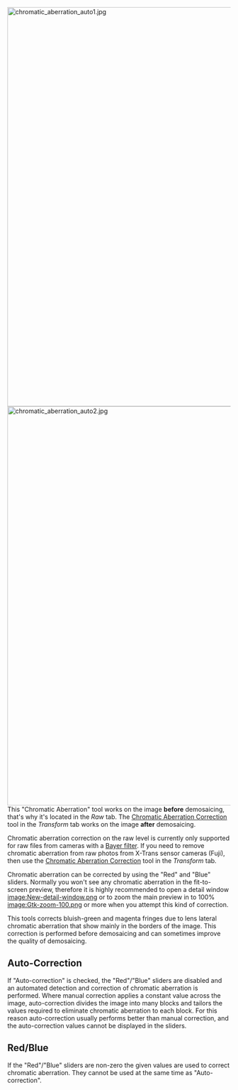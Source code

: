 <img src="chromatic_aberration_auto1.jpg"
title="chromatic_aberration_auto1.jpg" width="900"
alt="chromatic_aberration_auto1.jpg" />
<img src="chromatic_aberration_auto2.jpg"
title="chromatic_aberration_auto2.jpg" width="900"
alt="chromatic_aberration_auto2.jpg" /> This "Chromatic Aberration" tool
works on the image **before** demosaicing, that's why it's located in
the *Raw* tab. The [Chromatic Aberration
Correction](Lens/Geometry#Chromatic_Aberration_Correction "wikilink")
tool in the *Transform* tab works on the image **after** demosaicing.

Chromatic aberration correction on the raw level is currently only
supported for raw files from cameras with a [Bayer
filter](https://en.wikipedia.org/wiki/Bayer_filter). If you need to
remove chromatic aberration from raw photos from X-Trans sensor cameras
(Fuji), then use the [Chromatic Aberration
Correction](Lens/Geometry#Chromatic_Aberration_Correction "wikilink")
tool in the *Transform* tab.

Chromatic aberration can be corrected by using the "Red" and "Blue"
sliders. Normally you won't see any chromatic aberration in the
fit-to-screen preview, therefore it is highly recommended to open a
detail window
[image:New-detail-window.png](image:New-detail-window.png "wikilink") or
to zoom the main preview in to 100%
[image:Gtk-zoom-100.png](image:Gtk-zoom-100.png "wikilink") or more when
you attempt this kind of correction.

This tools corrects bluish-green and magenta fringes due to lens lateral
chromatic aberration that show mainly in the borders of the image. This
correction is performed before demosaicing and can sometimes improve the
quality of demosaicing.

## Auto-Correction

If "Auto-correction" is checked, the "Red"/"Blue" sliders are disabled
and an automated detection and correction of chromatic aberration is
performed. Where manual correction applies a constant value across the
image, auto-correction divides the image into many blocks and tailors
the values required to eliminate chromatic aberration to each block. For
this reason auto-correction usually performs better than manual
correction, and the auto-correction values cannot be displayed in the
sliders.

## Red/Blue

If the "Red"/"Blue" sliders are non-zero the given values are used to
correct chromatic aberration. They cannot be used at the same time as
"Auto-correction".